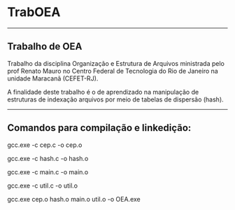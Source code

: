 # TrabOEA
--------------------------------------
Trabalho de OEA
--------------------------------------
Trabalho da disciplina Organização e Estrutura de Arquivos ministrada pelo prof Renato Mauro no 
Centro Federal de Tecnologia do Rio de Janeiro na unidade Maracanã (CEFET-RJ).

A finalidade deste trabalho é o de aprendizado na manipulação de estruturas de indexação arquivos por meio de tabelas de dispersão (hash).

--------------------------------------
Comandos para compilação e linkedição:
--------------------------------------
gcc.exe -c cep.c -o cep.o

gcc.exe -c hash.c -o hash.o

gcc.exe -c main.c -o main.o

gcc.exe -c util.c -o util.o

gcc.exe cep.o hash.o main.o util.o -o OEA.exe